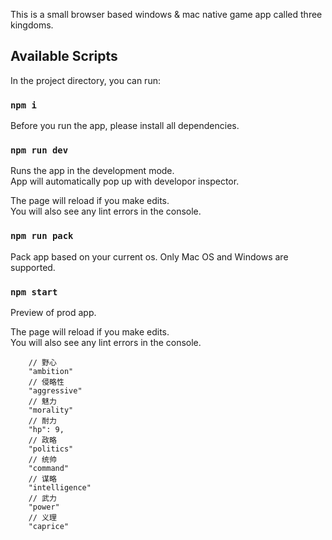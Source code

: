 This is a small browser based windows & mac native game app called three kingdoms.

## Available Scripts

In the project directory, you can run:

### `npm i`
Before you run the app, please install all dependencies.

### `npm run dev`

Runs the app in the development mode.<br>
App will automatically pop up with developor inspector.

The page will reload if you make edits.<br>
You will also see any lint errors in the console.

### `npm run pack`

Pack app based on your current os. Only Mac OS and Windows are supported.

### `npm start`

Preview of prod app.<br>

The page will reload if you make edits.<br>
You will also see any lint errors in the console.

		// 野心
		"ambition"
		// 侵略性
		"aggressive"
		// 魅力
		"morality"
		// 耐力
		"hp": 9,
		// 政略
		"politics"
		// 统帅
		"command"
		// 谋略
		"intelligence"
		// 武力
		"power"
		// 义理
		"caprice"			